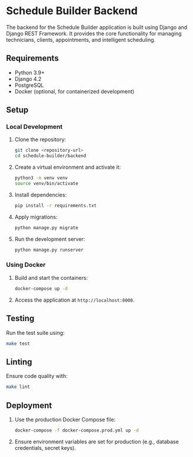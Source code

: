 # Schedule Builder Backend

The backend for the Schedule Builder application is built using Django and Django REST Framework. It provides the core functionality for managing technicians, clients, appointments, and intelligent scheduling.

## Requirements

- Python 3.9+
- Django 4.2
- PostgreSQL
- Docker (optional, for containerized development)

## Setup

### Local Development

1. Clone the repository:

   ```bash
   git clone <repository-url>
   cd schedule-builder/backend
   ```

2. Create a virtual environment and activate it:

   ```bash
   python3 -m venv venv
   source venv/bin/activate
   ```

3. Install dependencies:

   ```bash
   pip install -r requirements.txt
   ```

4. Apply migrations:

   ```bash
   python manage.py migrate
   ```

5. Run the development server:
   ```bash
   python manage.py runserver
   ```

### Using Docker

1. Build and start the containers:

   ```bash
   docker-compose up -d
   ```

2. Access the application at `http://localhost:8000`.

## Testing

Run the test suite using:

```bash
make test
```

## Linting

Ensure code quality with:

```bash
make lint
```

## Deployment

1. Use the production Docker Compose file:

   ```bash
   docker-compose -f docker-compose.prod.yml up -d
   ```

2. Ensure environment variables are set for production (e.g., database credentials, secret keys).
